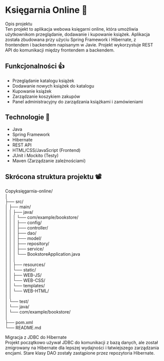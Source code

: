 # Księgarnia Online 📖
Opis projektu  
Ten projekt to aplikacja webowa księgarni online, która umożliwia użytkownikom przeglądanie, dodawanie i kupowanie książek. Aplikacja została zbudowana przy użyciu Spring Framework i Hibernate, z frontendem i backendem napisanym w Javie. Projekt wykorzystuje REST API do komunikacji między frontendem a backendem.

## Funkcjonalności 👍

- Przeglądanie katalogu książek  
- Dodawanie nowych książek do katalogu  
- Kupowanie książek  
- Zarządzanie koszykiem zakupów  
- Panel administracyjny do zarządzania książkami i zamówieniami  

## Technologie 🚀

- Java  
- Spring Framework  
- Hibernate  
- REST API  
- HTML/CSS/JavaScript (Frontend)  
- JUnit i Mockito (Testy)  
- Maven (Zarządzanie zależnościami)  

## Skrócona struktura projektu 📽️
Copyksięgarnia-online/  
│  
├── src/  
│   ├── main/  
│   │   ├── java/  
│   │   │   └── com/example/bookstore/  
│   │   │       ├── config/  
│   │   │       ├── controller/  
│   │   │       ├── dao/  
│   │   │       ├── model/  
│   │   │       ├── repository/  
│   │   │       ├── service/  
│   │   │       └── BookstoreApplication.java  
│   │   │  
│   │   ├── resources/  
│   │   └── static/  
│   │       ├── WEB-JS/  
│   │       └── WEB-CSS/  
│   │   └── templates/  
│   │       └── WEB-HTML/  
│   │  
│   └── test/  
│       └── java/  
│           └── com/example/bookstore/  
│  
├── pom.xml  
└── README.md  


Migracja z JDBC do Hibernate  
Projekt początkowo używał JDBC do komunikacji z bazą danych, ale został zmigrowany na Hibernate dla lepszej wydajności i łatwiejszego zarządzania encjami. Stare klasy DAO zostały zastąpione przez repozytoria Hibernate.  

